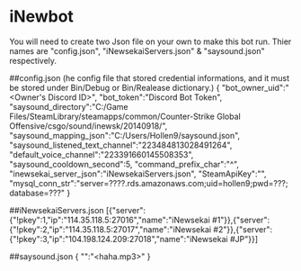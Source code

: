 # iNewbot

You will need to create two Json file on your own to make this bot run.
Thier names are "config.json", "iNewsekaiServers.json" & "saysound.json" respectively.

##config.json (he config file that stored credential informations, and it must be stored under Bin/Debug or Bin/Realease dictionary.)
{
"bot_owner_uid":"<Owner's Discord ID>",
"bot_token":"Discord Bot Token",
"saysound_directory":"C:/Game Files/SteamLibrary/steamapps/common/Counter-Strike Global Offensive/csgo/sound/inewsk/20140918/",
"saysound_mapping_json":"C:/Users/Hollen9/saysound.json",
"saysound_listened_text_channel":"223484813028491264",
"default_voice_channel":"223391660145508353",
"saysound_cooldown_second":5,
"command_prefix_char":"^",
"inewsekai_server_json":"iNewsekaiServers.json",
"SteamApiKey":"<SteamApiKey>",
"mysql_conn_str":"server=????.rds.amazonaws.com;uid=hollen9;pwd=???;database=???"
}

##iNewsekaiServers.json
[{"server":{"!pkey":1,"ip":"114.35.118.5:27016","name":"iNewsekai #1"}},{"server":{"!pkey":2,"ip":"114.35.118.5:27017","name":"iNewsekai #2"}},{"server":{"!pkey":3,"ip":"104.198.124.209:27018","name":"iNewsekai #JP"}}]

##saysound.json
{
"<haha>":"<haha.mp3>"
}
